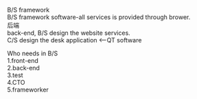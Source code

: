 B/S framework  
B/S framework software-all services is provided through brower.  
后端  
back-end, 
B/S design the website services.  
C/S design the desk application <--QT software  

Who needs in B/S  
1.front-end  
2.back-end  
3.test  
4.CTO  
5.frameworker  
